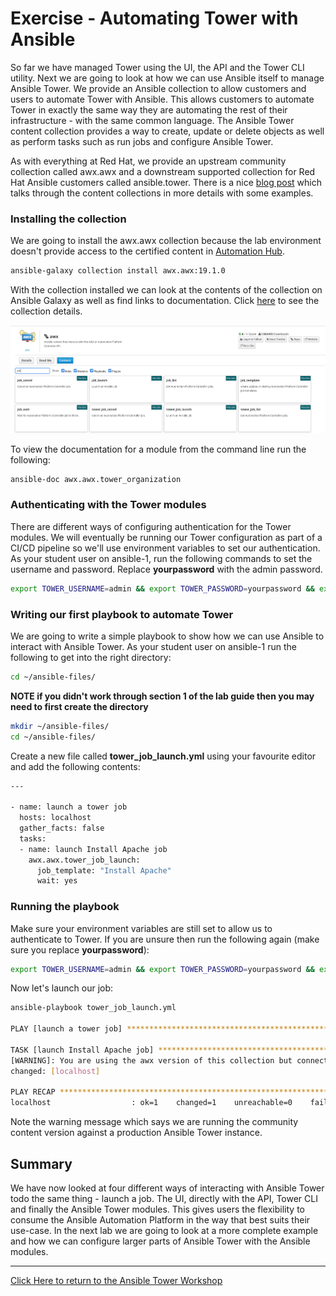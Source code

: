 # Exercise - Automating Tower with Ansible

So far we have managed Tower using the UI, the API and the Tower CLI utility. Next we are going to look at how we can use Ansible itself to manage Ansible Tower. We provide an Ansible collection to allow customers and users to automate Tower with Ansible. This allows customers to automate Tower in exactly the same way they are automating the rest of their infrastructure - with the same common language. The Ansible Tower content collection provides a way to create, update or delete objects as well as perform tasks such as run jobs and configure Ansible Tower. 

As with everything at Red Hat, we provide an upstream community collection called awx.awx and a downstream supported collection for Red Hat Ansible customers called ansible.tower. There is a nice [blog post](https://www.ansible.com/blog/introducing-the-awx-collection) which talks through the content collections in more details with some examples.

### Installing the collection

We are going to install the awx.awx collection because the lab environment doesn't provide access to the certified content in [Automation Hub](https://www.ansible.com/products/automation-hub). 

```bash
ansible-galaxy collection install awx.awx:19.1.0
```

With the collection installed we can look at the contents of the collection on Ansible Galaxy as well as find links to documentation. Click [here](https://galaxy.ansible.com/awx/awx) to see the collection details.

![awx-galaxy](awx-collection-galaxy.png)

To view the documentation for a module from the command line run the following:

```bash
ansible-doc awx.awx.tower_organization
```

### Authenticating with the Tower modules

There are different ways of configuring authentication for the Tower modules. We will eventually be running our Tower configuration as part of a CI/CD pipeline so we'll use environment variables to set our authentication. As your student user on ansible-1, run the following commands to set the username and password. Replace **yourpassword** with the admin password.

```bash
export TOWER_USERNAME=admin && export TOWER_PASSWORD=yourpassword && export TOWER_VERIFY_SSL=false
```

### Writing our first playbook to automate Tower

We are going to write a simple playbook to show how we can use Ansible to interact with Ansible Tower. As your student user on ansible-1 run the following to get into the right directory:

```bash
cd ~/ansible-files/
```

**NOTE if you didn't work through section 1 of the lab guide then you may need to first create the directory**

```bash
mkdir ~/ansible-files/
cd ~/ansible-files/
```

Create a new file called **tower_job_launch.yml** using your favourite editor and add the following contents:

```bash
---

- name: launch a tower job
  hosts: localhost
  gather_facts: false
  tasks:
  - name: launch Install Apache job
    awx.awx.tower_job_launch:
      job_template: "Install Apache"
      wait: yes
```

### Running the playbook

Make sure your environment variables are still set to allow us to authenticate to Tower. If you are unsure then run the following again (make sure you replace **yourpassword**):

```bash
export TOWER_USERNAME=admin && export TOWER_PASSWORD=yourpassword && export TOWER_VERIFY_SSL=false
```

Now let's launch our job:

```bash
ansible-playbook tower_job_launch.yml 

PLAY [launch a tower job] ********************************************************************************************************************************************************************

TASK [launch Install Apache job] *************************************************************************************************************************************************************
[WARNING]: You are using the awx version of this collection but connecting to Red Hat Ansible Tower
changed: [localhost]

PLAY RECAP ***********************************************************************************************************************************************************************************
localhost                  : ok=1    changed=1    unreachable=0    failed=0    skipped=0    rescued=0    ignored=0
```

Note the warning message which says we are running the community content version against a production Ansible Tower instance.

## Summary

We have now looked at four different ways of interacting with Ansible Tower todo the same thing - launch a job. The UI, directly with the API, Tower CLI and finally the Ansible Tower modules. This gives users the flexibility to consume the Ansible Automation Platform in the way that best suits their use-case. In the next lab we are going to look at a more complete example and how we can configure larger parts of Ansible Tower with the Ansible modules.

---

[Click Here to return to the Ansible Tower Workshop](../README.md)
